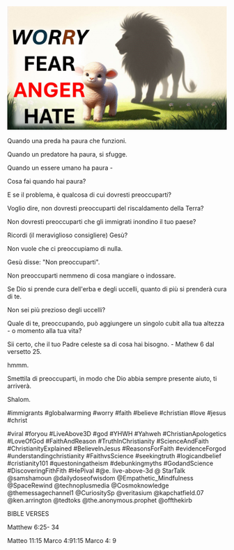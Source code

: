 ![Video cover image](../cover.jpg "cover photo")

Quando una preda ha paura che funzioni.

Quando un predatore ha paura, si sfugge.

Quando un essere umano ha paura -

Cosa fai quando hai paura?

E se il problema, è qualcosa di cui dovresti preoccuparti?

Voglio dire, non dovresti preoccuparti del riscaldamento della Terra?

Non dovresti preoccuparti che gli immigrati inondino il tuo paese?

Ricordi (il meraviglioso consigliere) Gesù?

Non vuole che ci preoccupiamo di nulla.

Gesù disse: "Non preoccuparti".

Non preoccuparti nemmeno di cosa mangiare o indossare.

Se Dio si prende cura dell'erba e degli uccelli, quanto di più si prenderà cura di te.

Non sei più prezioso degli uccelli?

Quale di te, preoccupando, può aggiungere un singolo cubit alla tua altezza - o momento alla tua vita?

Sii certo, che il tuo Padre celeste sa di cosa hai bisogno. - Mathew 6 dal versetto 25.

hmmm.

Smettila di preoccuparti, in modo che Dio abbia sempre presente aiuto, ti arriverà.

Shalom.


#immigrants #globalwarming #worry #faith #believe #christian #love #jesus #christ

#viral #foryou #LiveAbove3D #god #YHWH #Yahweh #ChristianApologetics #LoveOfGod #FaithAndReason #TruthInChristianity #ScienceAndFaith #ChristianityExplained #BelieveInJesus #ReasonsForFaith #evidenceForgod #understandingchristianity #FaithvsScience #seekingtruth #logicandbelief #cristianity101 #questoningatheism #debunkingmyths #GodandScience #DiscoveringFithFith #HePival #@e. live-above-3d @ StarTalk @samshamoun @dailydoseofwisdom @Empathetic_Mindfulness @SpaceRewind @technoplusmedia @Cosmoknowledge @themessagechannel1 @CuriositySp @veritasium @kapchatfield.07 @ken.arrington @tedtoks @the.anonymous.prophet @offthekirb

BIBLE VERSES


Matthew 6:25- 34

Matteo 11:15
Marco 4:91:15
Marco 4: 9